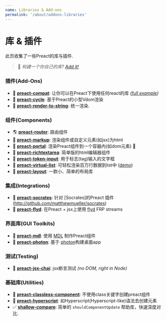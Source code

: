 ```yaml
---
name: Libraries & Add-ons
permalink: '/about/addons-libraries'
---
```


# 库 & 插件


此页收集了一些Preact的库与插件.
> :information_desk_person: _构建一个你自己的库?
> [Add it!](https://github.com/developit/preact-www/blob/master/content/about/libraries-addons.md)_


### 插件(Add-Ons)

- :raised_hands: [**preact-compat**](https://git.io/preact-compat): 让你可以在Preact下使用任何react的库 *([full example](http://git.io/preact-compat-example))*
- :repeat: [**preact-cycle**](https://git.io/preact-cycle): 基于Preact的小型Vdom渲染
- :page_facing_up: [**preact-render-to-string**](https://git.io/preact-render-to-string): 统一渲染.


### 组件(Components)

- :earth_americas: [**preact-router**](https://git.io/preact-router): 路由组件
- :bookmark_tabs: [**preact-markup**](https://git.io/preact-markup): 渲染组件或自定义元素(如jsx)为html
- :satellite: [**preact-portal**](https://git.io/preact-portal): 渲染Preact组件到一个容器内(如dom元素) :milky_way:
- :pencil: [**preact-richtextarea**](https://git.io/preact-richtextarea): 简单版的html编辑器组件
- :bookmark: [**preact-token-input**](https://github.com/developit/preact-token-input): 用于标志(tag)输入的文字框
- :card_index: [**preact-virtual-list**](https://github.com/developit/preact-virtual-list): 可轻松渲染百万行数据到list中 ([demo](https://jsfiddle.net/developit/qqan9pdo/))
- :triangular_ruler: [**preact-layout**](https://download.github.io/preact-layout/): 一款小、简单的布局库


### 集成(Integrations)

- :thought_balloon: [**preact-socrates**](https://github.com/matthewmueller/preact-socrates): 针对 [Socrates]的Preact 插件(http://github.com/matthewmueller/socrates)
- :rowboat: [**preact-flyd**](https://github.com/xialvjun/preact-flyd): 在Preact + jsx上使用 [flyd](https://github.com/paldepind/flyd) FRP streams


### 界面库(GUI Toolkits)

- :white_square_button: [**preact-mdl**](https://git.io/preact-mdl): 使用 [MDL](https://getmdl.io) 制作Preact组件
- :rocket: [**preact-photon**](https://git.io/preact-photon): 基于 [photon](http://photonkit.com)构建桌面app


### 测试(Testing)

- :microscope: [**preact-jsx-chai**](https://git.io/preact-jsx-chai): jsx断言测试 _(no DOM, right in Node)_


### 基础库(Utilities)

- :tophat: [**preact-classless-component**](https://github.com/ld0rman/preact-classless-component): 不使用class关键字创建preact组件 
- :hammer: [**preact-hyperscript**](https://github.com/queckezz/preact-hyperscript): 如Hyperscript(Hyperscript-like)语法去创建元素 
- :white_check_mark: [**shallow-compare**](https://github.com/tkh44/shallow-compare): 简单的 `shouldComponentUpdate` 帮助库，快速深度对比.
